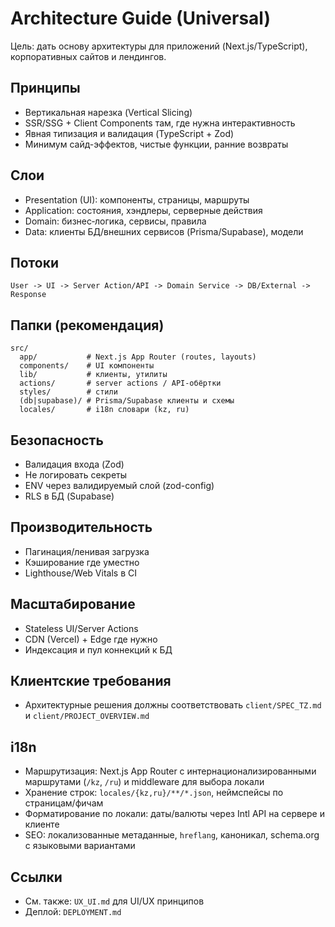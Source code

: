 # Architecture Guide (Universal)

Цель: дать основу архитектуры для приложений (Next.js/TypeScript), корпоративных сайтов и лендингов.

## Принципы
- Вертикальная нарезка (Vertical Slicing)
- SSR/SSG + Client Components там, где нужна интерактивность
- Явная типизация и валидация (TypeScript + Zod)
- Минимум сайд-эффектов, чистые функции, ранние возвраты

## Слои
- Presentation (UI): компоненты, страницы, маршруты
- Application: состояния, хэндлеры, серверные действия
- Domain: бизнес‑логика, сервисы, правила
- Data: клиенты БД/внешних сервисов (Prisma/Supabase), модели

## Потоки
```text
User -> UI -> Server Action/API -> Domain Service -> DB/External -> Response
```

## Папки (рекомендация)
```
src/
  app/           # Next.js App Router (routes, layouts)
  components/    # UI компоненты
  lib/           # клиенты, утилиты
  actions/       # server actions / API-обёртки
  styles/        # стили
  (db|supabase)/ # Prisma/Supabase клиенты и схемы
  locales/       # i18n словари (kz, ru)
```

## Безопасность
- Валидация входа (Zod)
- Не логировать секреты
- ENV через валидируемый слой (zod-config)
- RLS в БД (Supabase)

## Производительность
- Пагинация/ленивая загрузка
- Кэширование где уместно
- Lighthouse/Web Vitals в CI

## Масштабирование
- Stateless UI/Server Actions
- CDN (Vercel) + Edge где нужно
- Индексация и пул коннекций к БД

## Клиентские требования
- Архитектурные решения должны соответствовать `client/SPEC_TZ.md` и `client/PROJECT_OVERVIEW.md`

## i18n
- Маршрутизация: Next.js App Router с интернационализированными маршрутами (`/kz`, `/ru`) и middleware для выбора локали
- Хранение строк: `locales/{kz,ru}/**/*.json`, неймспейсы по страницам/фичам
- Форматирование по локали: даты/валюты через Intl API на сервере и клиенте
- SEO: локализованные метаданные, `hreflang`, каноникал, schema.org с языковыми вариантами

## Ссылки
- См. также: `UX_UI.md` для UI/UX принципов
- Деплой: `DEPLOYMENT.md`
